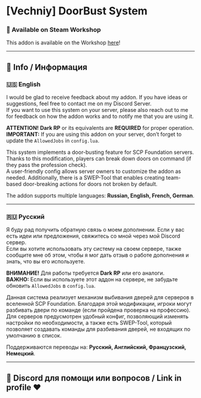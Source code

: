 # [Vechniy] DoorBust System

### 🌟 Available on Steam Workshop  
This addon is available on the Workshop [here](https://steamcommunity.com/sharedfiles/filedetails/?id=3395048958)!

---

## 📖 Info / Информация

### 🇺🇸 English

I would be glad to receive feedback about my addon. If you have ideas or suggestions, feel free to contact me on my Discord Server.  
If you want to use this system on your server, please also reach out to me for feedback on how the addon works and to notify me that you are using it.

**ATTENTION!** **Dark RP** or its equivalents are **REQUIRED** for proper operation.  
**IMPORTANT:** If you are using this addon on your server, don’t forget to update the `AllowedJobs` in `config.lua`.

This system implements a door-busting feature for SCP Foundation servers. Thanks to this modification, players can break down doors on command (if they pass the profession check).  
A user-friendly config allows server owners to customize the addon as needed. Additionally, there is a SWEP-Tool that enables creating team-based door-breaking actions for doors not broken by default.

The addon supports multiple languages: **Russian, English, French, German**.

---

### 🇷🇺 Русский

Я буду рад получить обратную связь о моем дополнении. Если у вас есть идеи или предложения, свяжитесь со мной через мой Discord сервер.  
Если вы хотите использовать эту систему на своем сервере, также сообщите мне об этом, чтобы я мог дать отзыв о работе дополнения и знать, что вы его используете.

**ВНИМАНИЕ!** Для работы требуется **Dark RP** или его аналоги.  
**ВАЖНО:** Если вы используете этот аддон на сервере, не забудьте обновить `AllowedJobs` в `config.lua`.

Данная система реализует механизм выбивания дверей для серверов в вселенной SCP Foundation. Благодаря этой модификации, игроки могут разбивать двери по команде (если пройдена проверка на профессию).  
Для серверов предусмотрен удобный конфиг, позволяющий изменять настройки по необходимости, а также есть SWEP-Tool, который позволяет создавать команды для разбивания дверей, не входящих по умолчанию в список.

Поддерживаются переводы на: **Русский, Английский, Французский, Немецкий**.

---

## 💬 Discord для помощи или вопросов / Link in profile ❤️
